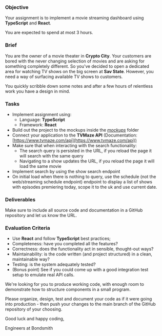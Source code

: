 ### Objective

Your assignment is to implement a movie streaming dashboard using **TypeScript** and **React**. 

You are expected to spend at most 3 hours.

### Brief

You are the owner of a movie theater in **Crypto City**. Your customers are bored with the never changing selection of movies and are 
 asking for something completely different. So you've decided to open a dedicated area for watching TV shows on the big screen at **Sav State**. 
 However, you need a way of surfacing available TV shows to customers. 

You quickly scribble down some notes and after a few hours of relentless work you have a design in mind.

### Tasks

-   Implement assignment using:
    -   Language: **TypeScript**
    -   Framework: **React**
-   Build out the project to the mockups inside the [*mockups*](./mockups) folder
-   Connect your application to the **TVMaze API** (Documentation: [https://www.tvmaze.com/api](https://www.tvmaze.com/api))
-   Make sure that when interacting with the search functionality:
    -   The search query is persisted in the URL, if you reload the page it will search with the same query
    -   Navigating to a show updates the URL, if you reload the page it will load the same movie
-   Implement search by using the show search endpoint
-   On initial load when there is nothing to query, use the schedule (not the web/streaming schedule endpoint) endpoint to display 
        a list of shows with episodes premiering today, scope it to the uk and use current date. 

### Deliverables

Make sure to include all source code and documentation in a GitHub repository and let us know the URL.

### Evaluation Criteria

-   Use **React** and follow **TypeScript** best practices;
-   Completeness: have you completed all the features?
-   Correctness: does the functionality act in sensible, thought-out ways?
-   Maintainability: is the code written (and project structured) in a clean, maintainable way?
-   Testing: is the system adequately tested?
-   (Bonus point) See if you could come up with a good integration test setup to emulate real API calls.

We're looking for you to produce working code, with enough room to demonstrate how to structure components in a small program.

Please organize, design, test and document your code as if it were going into production - then push your changes to the main 
 branch of the GitHub repository of your choosing.

Good luck and happy coding,

Engineers at Bondsmith
